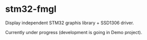 # stm32-fmgl
Display independent STM32 graphis library + SSD1306 driver.

Currently under progress (development is going in Demo project).
